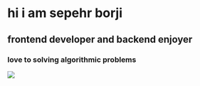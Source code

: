 <h1 style="color:'red " > hi i am sepehr borji </h1> 
<h2> frontend developer and backend enjoyer </h2> 
<h3>  love to  solving algorithmic problems</h3>
<img src="https://github-readme-stats.vercel.app/api?username=the-lester&show_icons=true&theme=dracula">
